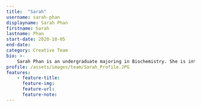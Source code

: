 ```yaml
---
title:  "Sarah"
username: sarah-phan
displayname: Sarah Phan
firstname: Sarah
lastname: Phan
start-date: 2020-10-05
end-date:
category: Creative Team
bio: >- 
    Sarah Phan is an undergraduate majoring in Biochemistry. She is interested in creating innovative learning resources that inspire students and improve their learning experience. She hopes to contribute her work to establishing an inclusive and collaborative classroom environment at UCLA.
profile: /assets/images/team/Sarah_Profile.JPG
features:
    - feature-title: 
      feature-img: 
      feature-url: 
      feature-note: 
---
```

